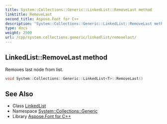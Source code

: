 ```yaml
---
title: System::Collections::Generic::LinkedList::RemoveLast method
linktitle: RemoveLast
second_title: Aspose.Font for C++
description: 'System::Collections::Generic::LinkedList::RemoveLast method. Removes last node from list in C++.'
type: docs
weight: 2500
url: /cpp/system.collections.generic/linkedlist/removelast/
---
```

## LinkedList::RemoveLast method


Removes last node from list.

```cpp
void System::Collections::Generic::LinkedList<T>::RemoveLast()
```


## See Also

* Class [LinkedList](../)
* Namespace [System::Collections::Generic](../../)
* Library [Aspose.Font for C++](../../../)
